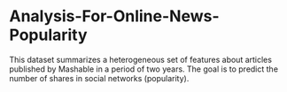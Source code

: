 # Analysis-For-Online-News-Popularity
This dataset summarizes a heterogeneous set of features about articles published by Mashable in a period of two years. The goal is to predict the number of shares in social networks (popularity). 

